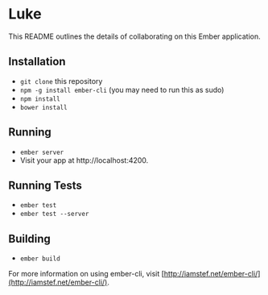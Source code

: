 # Luke

This README outlines the details of collaborating on this Ember application.

## Installation

* `git clone` this repository
* `npm -g install ember-cli` (you may need to run this as sudo)
* `npm install`
* `bower install`

## Running

* `ember server`
* Visit your app at http://localhost:4200.

## Running Tests

* `ember test`
* `ember test --server`

## Building

* `ember build`

For more information on using ember-cli, visit [http://iamstef.net/ember-cli/](http://iamstef.net/ember-cli/).
